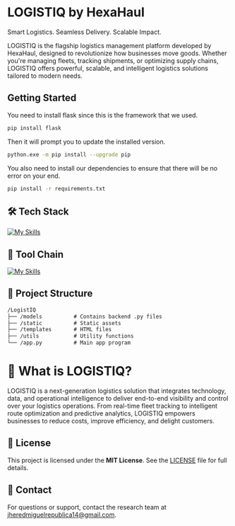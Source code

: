# LOGISTIQ by HexaHaul
Smart Logistics. Seamless Delivery. Scalable Impact.

LOGISTIQ is the flagship logistics management platform developed by HexaHaul, designed to revolutionize how businesses move goods. Whether you're managing fleets, tracking shipments, or optimizing supply chains, LOGISTIQ offers powerful, scalable, and intelligent logistics solutions tailored to modern needs.

## Getting Started

You need to install flask since this is the framework that we used.

```bash
pip install flask
```

Then it will prompt you to update the installed version.

```bash
python.exe -m pip install --upgrade pip
```

You also need to install our dependencies to ensure that there will be no error on your end.

```bash
pip install -r requirements.txt
```

## 🛠️ Tech Stack
[![My Skills](https://skillicons.dev/icons?i=html,css,js,py,tailwind,flask)](https://skillicons.dev)

## 🧰 Tool Chain
[![My Skills](https://skillicons.dev/icons?i=figma,blender,git,github)](https://skillicons.dev)

## 📁 Project Structure
````markdown
/LogistIQ
├── /models          # Contains backend .py files
├── /static          # Static assets
├── /templates       # HTML files
├── /utils           # Utility functions
└── /app.py          # Main app program
````

# 🚀 What is LOGISTIQ?

LOGISTIQ is a next-generation logistics solution that integrates technology, data, and operational intelligence to deliver end-to-end visibility and control over your logistics operations. From real-time fleet tracking to intelligent route optimization and predictive analytics, LOGISTIQ empowers businesses to reduce costs, improve efficiency, and delight customers.

## 🧪 License
This project is licensed under the **MIT License**. See the [LICENSE](LICENSE) file for full details.

## 📩 Contact
For questions or support, contact the research team at [jheredmiguelrepublica14@gmail.com](mailto:jheredmiguelrepublica14@gmail.com).
